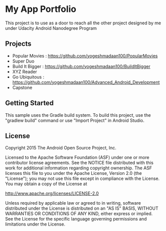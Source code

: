 My App Portfolio
===================================

This project is to use as a door to reach all the other project designed by me under Udacity Android Nanodegree Program

Projects
--------------
- Popular Movies : https://github.com/yogeshmadaan100/PopularMovies
- Super Duo
- Build It Bigger : https://github.com/yogeshmadaan100/BuildItBigger
- XYZ Reader
- Go Ubiquitous : https://github.com/yogeshmadaan100/Advanced_Android_Development
- Capstone


Getting Started
---------------
This sample uses the Gradle build system.  To build this project, use the
"gradlew build" command or use "Import Project" in Android Studio.


License
-------
Copyright 2015 The Android Open Source Project, Inc.

Licensed to the Apache Software Foundation (ASF) under one or more contributor
license agreements.  See the NOTICE file distributed with this work for
additional information regarding copyright ownership.  The ASF licenses this
file to you under the Apache License, Version 2.0 (the "License"); you may not
use this file except in compliance with the License.  You may obtain a copy of
the License at

http://www.apache.org/licenses/LICENSE-2.0

Unless required by applicable law or agreed to in writing, software
distributed under the License is distributed on an "AS IS" BASIS, WITHOUT
WARRANTIES OR CONDITIONS OF ANY KIND, either express or implied.  See the
License for the specific language governing permissions and limitations under
the License.
